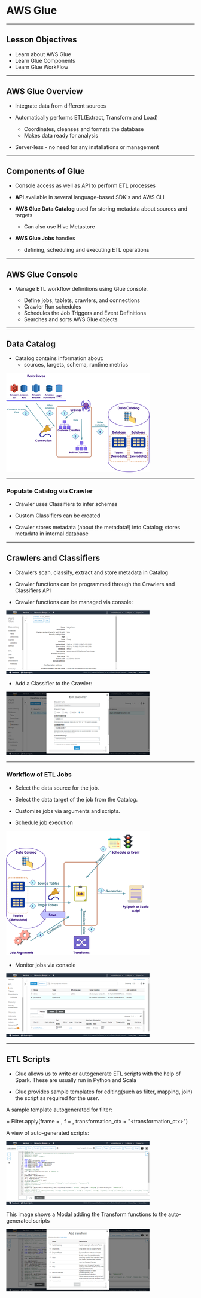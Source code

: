 # AWS Glue

---

## Lesson Objectives
  * Learn about AWS Glue
  * Learn Glue Components
  * Learn Glue WorkFlow

---

## AWS Glue Overview

  * Integrate data from different sources

  * Automatically performs ETL(Extract, Transform and Load)
    - Coordinates, cleanses and formats the database
    - Makes data ready for analysis


  * Server-less - no need for any installations or management

---

## Components of Glue

  * Console access as well as API to perform ETL processes

  * **API** available in several language-based SDK's and AWS CLI

  * **AWS Glue Data Catalog** used for storing metadata about sources and targets
    - Can also use Hive Metastore


  * **AWS Glue Jobs**  handles
    - defining, scheduling and executing ETL operations

---

## AWS Glue Console

* Manage ETL workflow definitions using Glue console.

    - Define jobs, tablets, crawlers, and connections
    - Crawler Run schedules
    - Schedules the Job Triggers and Event Definitions
    - Searches and sorts AWS Glue objects

---

## Data Catalog

  * Catalog contains information about:
    - sources, targets, schema, runtime metrics

<img src="../../assets/images/aws/catalog-overview.png" style="width:76%;"/>

---

### Populate Catalog via Crawler

  * Crawler uses Classifiers to infer schemas

  * Custom Classifiers can be created

  * Crawler stores metadata (about the metadata!) into Catalog; stores metadata in internal database

---

## Crawlers and Classifiers

  * Crawlers scan, classify, extract and store metadata in Catalog

  * Crawler functions can be programmed through the Crawlers and Classifiers API

  * Crawler functions can be managed via console:

<img src="../../assets/images/aws/crawlers.png" style="width:76%;"/>

  * Add a Classifier to the Crawler:

<img src="../../assets/images/aws/classifier.png" style="width:76%;"/>

---

### Workflow of ETL Jobs

  * Select the data source for the job.

  * Select the data target of the job from the Catalog.

  * Customize jobs via arguments and scripts.

  * Schedule job execution

<img src="../../assets/images/aws/job-overview.png" style="width:76%;"/>

  * Monitor jobs via console

<img src="../../assets/images/aws/jobs.png" style="width:76%;"/>


---

## ETL Scripts

  * Glue allows us to write or autogenerate ETL scripts with the help of Spark. These are usually run in Python and Scala

  * Glue provides sample templates for editing(such as filter, mapping, join) the script as required for the user.

A sample template autogenerated for filter:

<output> = Filter.apply(frame = <frame>, f = <function>, transformation_ctx = "<transformation_ctx>")

A view of auto-generated scripts:

<img src="../../assets/images/aws/auto-generated-script.png" style="width:76%;"/>

This image shows a Modal adding the Transform functions to the auto-generated scripts

<img src="../../assets/images/aws/transform.png" style="width:76%;"/>
